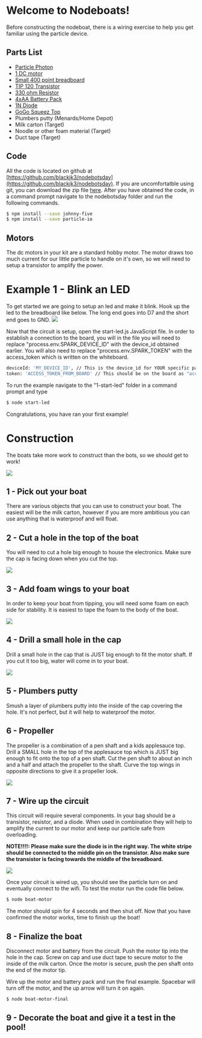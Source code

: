 # Welcome to Nodeboats!
Before constructing the nodeboat, there is a wiring exercise to help you get familiar using the particle device.

## Parts List
- [Particle Photon](https://store.particle.io/)
- [1 DC motor](http://www.adafruit.com/products/711)
- [Small 400 point breadboard](https://www.bananarobotics.com/shop/Prototyping/Small-400-Point-White-Breadboard)
- [TIP 120 Transistor](http://www.adafruit.com/products/976)
- [330 ohm Resistor](https://www.sparkfun.com/products/11507)
- [4xAA Battery Pack](https://www.bananarobotics.com/shop/Power/4AA-Battery-Holder)
- [1N Diode](https://www.sparkfun.com/products/8589)
- [GoGo Squeez Top](http://www.walmart.com/ip/GoGo-SqueeZ-Apple-Mango-Applesauce-On-the-Go-3.2-oz-4-count/21501736?action=product_interest&action_type=title&item_id=21501736&placement_id=irs-106-m1&strategy=PWVAV&visitor_id&category=&client_guid=f4ff32d6-2eef-4ea4-927b-fa9a4cc26211&customer_id_enc&config_id=106&parent_item_id=19476506&parent_anchor_item_id=19476506&guid=be2b6f07-488d-443e-a6da-e2e08d72c6e2&bucket_id=irsbucketdefault&beacon_version=1.0.1&findingMethod=p13n)
- Plumbers putty (Menards/Home Depot)
- Milk carton (Target)
- Noodle or other foam material (Target)
- Duct tape (Target)

## Code
All the code is located on github at [https://github.com/blackjk3/nodebotsday](https://github.com/blackjk3/nodebotsday).  If you are uncomfortatble using git, you can download the zip file [here](https://github.com/blackjk3/nodebotsday/archive/v0.1.zip).  After you have obtained the code, in a command prompt navigate to the nodebotsday folder and run the following commands.

```bash
$ npm install --save johnny-five
$ npm install --save particle-io
```

## Motors

The dc motors in your kit are a standard hobby motor.  The motor draws too much current for our little particle to handle on it's own, so we will need to setup a transistor to amplify the power.

# Example 1 - Blink an LED
To get started we are going to setup an led and make it blink.  Hook up the led to the breadboard like below.  The long end goes into D7 and the short end goes to GND.
![](boats/led-scene.gif)

Now that the circuit is setup, open the start-led.js JavaScript file. In order to establish a connection to the board, you will in the file you will need to replace "process.env.SPARK_DEVICE_ID" with the device_id obtained earlier.  You will also need to replace "process.env.SPARK_TOKEN" with the access_token which is written on the whiteboard.

```bash
deviceId: 'MY_DEVICE_ID', // This is the device_id for YOUR specific particle
token: 'ACCESS_TOKEN_FROM_BOARD' // This should be on the board as "access_token"
```

To run the example navigate to the "1-start-led" folder in a command prompt and type

```bash
$ node start-led
```

Congratulations, you have ran your first example!

# Construction
The boats take more work to construct than the bots, so we should get to work!

![](boats/final-boat.jpg)

## 1 - Pick out your boat
There are various objects that you can use to construct your boat.  The easiest will be the milk carton, however if you are more ambitious you can use anything that is waterproof and will float.

## 2 - Cut a hole in the top of the boat
You will need to cut a hole big enough to house the electronics.  Make sure the cap is facing down when you cut the top.

![](boats/cut-top.jpg)

## 3 - Add foam wings to your boat
In order to keep your boat from tipping, you will need some foam on each side for stability.  It is easiest to tape the foam to the body of the boat.

![](boats/add-foam.jpg)

## 4 - Drill a small hole in the cap
Drill a small hole in the cap that is JUST big enough to fit the motor shaft.  If you cut it too big, water will come in to your boat.

![](boats/cap-drill.jpg)

## 5 - Plumbers putty
Smush a layer of plumbers putty into the inside of the cap covering the hole.  It's not perfect, but it will help to waterproof the motor.

## 6 - Propeller
The propeller is a combination of a pen shaft and a kids applesauce top.  Drill a SMALL hole in the top of the applesauce top which is JUST big enough to fit onto the top of a pen shaft.  Cut the pen shaft to about an inch and a half and attach the propeller to the shaft.  Curve the top wings in opposite directions to give it a propeller look.

![](boats/boat-propeller.jpg)

## 7 - Wire up the circuit
This circuit will require several components.  In your bag should be a transistor, resistor, and a diode.  When used in combination they will help to amplify the current to our motor and keep our particle safe from overloading.

**NOTE!!!!: Please make sure the diode is in the right way.  The white stripe should be connected to the middle pin on the transistor.  Also make sure the transistor is facing towards the middle of the breadboard.**

![](boats/2-boat-motor/boat-final.png)

Once your circuit is wired up, you should see the particle turn on and eventually connect to the wifi.  To test the motor run the code file below.

```bash
$ node boat-motor
```

The motor should spin for 4 seconds and then shut off.  Now that you have confirmed the motor works, time to finish up the boat!

## 8 - Finalize the boat
Disconnect motor and battery from the circuit. Push the motor tip into the hole in the cap. Screw on cap and use duct tape to secure motor to the inside of the milk carton. Once the motor is secure, push the pen shaft onto the end of the motor tip.

Wire up the motor and battery pack and run the final example.  Spacebar will turn off the motor, and the up arrow will turn it on again.

```bash
$ node boat-motor-final
```

## 9 - Decorate the boat and give it a test in the pool!
